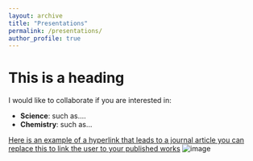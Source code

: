 ```yaml
---
layout: archive
title: "Presentations"
permalink: /presentations/
author_profile: true
---
```


# This is a heading

I would like to collaborate if you are interested in:

- **Science**: such as....
- **Chemistry**: such as...

[Here is an example of a hyperlink that leads to a journal article you can replace this to link the user to your published works](https://www.sciencedirect.com/science/article/pii/S1532046413001974)
![image](https://github.com/user-attachments/assets/f19d82bf-15fe-4bae-9166-f195513615ee)
